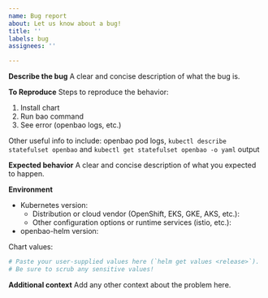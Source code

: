 ```yaml
---
name: Bug report
about: Let us know about a bug!
title: ''
labels: bug
assignees: ''

---
```


<!-- Please reserve GitHub issues for bug reports and feature requests.

**Please note**: We take OpenBao's security and our users' trust very seriously. If
you believe you have found a security issue in OpenBao Helm, _please responsibly disclose_
by contacting us at [openbao-security@lists.openssf.org](mailto:openbao-security@lists.openssf.org).

-->

**Describe the bug**
A clear and concise description of what the bug is.

**To Reproduce**
Steps to reproduce the behavior:
1. Install chart
2. Run bao command
3. See error (openbao logs, etc.)

Other useful info to include: openbao pod logs, `kubectl describe statefulset openbao` and `kubectl get statefulset openbao -o yaml` output

**Expected behavior**
A clear and concise description of what you expected to happen.

**Environment**
* Kubernetes version:
  * Distribution or cloud vendor (OpenShift, EKS, GKE, AKS, etc.):
  * Other configuration options or runtime services (istio, etc.):
* openbao-helm version:

Chart values:

```yaml
# Paste your user-supplied values here (`helm get values <release>`).
# Be sure to scrub any sensitive values!
```

**Additional context**
Add any other context about the problem here.
